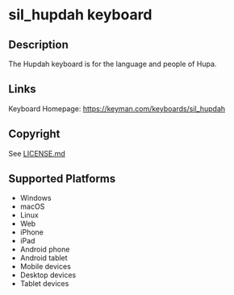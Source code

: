 sil_hupdah keyboard
==============

Description
-----------
The Hupdah keyboard is for the language and people of Hupa.

Links
-----
Keyboard Homepage: https://keyman.com/keyboards/sil_hupdah

Copyright
---------
See [LICENSE.md](LICENSE.md)

Supported Platforms
-------------------
 * Windows
 * macOS
 * Linux
 * Web
 * iPhone
 * iPad
 * Android phone
 * Android tablet
 * Mobile devices
 * Desktop devices
 * Tablet devices

